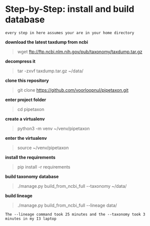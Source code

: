 # Step-by-Step: install and build database

`every step in here assumes your are in your home directory`

**download the latest taxdump from ncbi**
 > wget ftp://ftp.ncbi.nlm.nih.gov/pub/taxonomy/taxdump.tar.gz

**decompress it**
 > tar -zxvf taxdump.tar.gz ~/data/

**clone this repository**
 > git clone https://github.com/voorloopnul/pipetaxon.git

**enter project folder**
 > cd pipetaxon

**create a virtualenv** 
 > python3 -m venv ~/venv/pipetaxon

**enter the virtualenv**
 > source ~/venv/pipetaxon

**install the requirements**
 > pip install -r requirements

**build taxonomy database**
 > ./manage.py build_from_ncbi_full --taxonomy ~/data/
 
**build lineage**
 > ./manage.py build_from_ncbi_full --lineage data/ 


`The --lineage command took 25 minutes and the --taxonomy took 3 minutes in my I3 laptop`